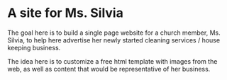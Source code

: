 # A site for Ms. Silvia

The goal here is to build a single page website for a church member, Ms. Silvia, to help here advertise her newly started cleaning services / house keeping business.

The idea here is to customize a free html template with images from the web, as well as content that would be representative of her business.
